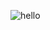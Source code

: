 ![hello](https://img-blog.csdnimg.cn/20200519103943119.jpg?x-oss-process=image/watermark,type_ZmFuZ3poZW5naGVpdGk,shadow_10,text_aHR0cHM6Ly9ibG9nLmNzZG4ubmV0L3MxNjkyMDY3MTA1,size_16,color_FFFFFF,t_70)
